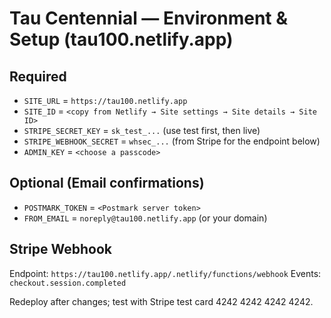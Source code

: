 # Tau Centennial — Environment & Setup (tau100.netlify.app)

## Required
- `SITE_URL` = `https://tau100.netlify.app`
- `SITE_ID` = `<copy from Netlify → Site settings → Site details → Site ID>`
- `STRIPE_SECRET_KEY` = `sk_test_...` (use test first, then live)
- `STRIPE_WEBHOOK_SECRET` = `whsec_...` (from Stripe for the endpoint below)
- `ADMIN_KEY` = `<choose a passcode>`

## Optional (Email confirmations)
- `POSTMARK_TOKEN` = `<Postmark server token>`
- `FROM_EMAIL`    = `noreply@tau100.netlify.app` (or your domain)

## Stripe Webhook
Endpoint: `https://tau100.netlify.app/.netlify/functions/webhook`
Events: `checkout.session.completed`

Redeploy after changes; test with Stripe test card 4242 4242 4242 4242.
